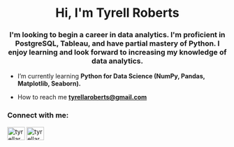 <h1 align="center">Hi, I'm Tyrell Roberts</h1>
<h3 align="center">I'm looking to begin a career in data analytics. I'm proficient in PostgreSQL, Tableau, and have partial mastery of Python. I enjoy learning and look forward to increasing my knowledge of data analytics. </h3>

- I’m currently learning **Python for Data Science (NumPy, Pandas, Matplotlib, Seaborn).**

- How to reach me **tyrellaroberts@gmail.com**

<h3 align="left">Connect with me:</h3>
<p align="left">
<a href="https://www.hackerrank.com/tyrellaroberts" target="blank"><img align="center" src="https://raw.githubusercontent.com/rahuldkjain/github-profile-readme-generator/master/src/images/icons/Social/hackerrank.svg" alt="tyrellaroberts" height="30" width="40" /></a>
<a href="https://www.leetcode.com/tyrellaroberts" target="blank"><img align="center" src="https://raw.githubusercontent.com/rahuldkjain/github-profile-readme-generator/master/src/images/icons/Social/leet-code.svg" alt="tyrellaroberts" height="30" width="40" /></a>
</p>
